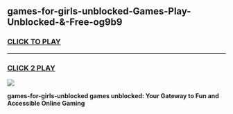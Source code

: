 
## games-for-girls-unblocked-Games-Play-Unblocked-&-Free-og9b9
<h3>
<a href="https://premium76.site?title=games-for-girls-unblocked&ref=24A">CLICK TO PLAY</a></h3>
<hr>

<h3>
<a href="https://premium76.site?title=games-for-girls-unblocked&ref=24A">CLICK 2 PLAY</a>
  
</h3>

<a href="https://premium76.site?title=games-for-girls-unblocked&ref=24A"><img src="https://clearcache.store/games.png"></a>


**games-for-girls-unblocked games unblocked: Your Gateway to Fun and Accessible Online Gaming**
